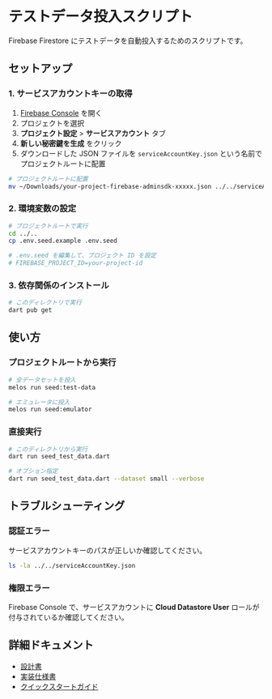 # テストデータ投入スクリプト

Firebase Firestore にテストデータを自動投入するためのスクリプトです。

## セットアップ

### 1. サービスアカウントキーの取得

1. [Firebase Console](https://console.firebase.google.com/) を開く
2. プロジェクトを選択
3. **プロジェクト設定** > **サービスアカウント** タブ
4. **新しい秘密鍵を生成** をクリック
5. ダウンロードした JSON ファイルを `serviceAccountKey.json` という名前でプロジェクトルートに配置

```bash
# プロジェクトルートに配置
mv ~/Downloads/your-project-firebase-adminsdk-xxxxx.json ../../serviceAccountKey.json
```

### 2. 環境変数の設定

```bash
# プロジェクトルートで実行
cd ../..
cp .env.seed.example .env.seed

# .env.seed を編集して、プロジェクト ID を設定
# FIREBASE_PROJECT_ID=your-project-id
```

### 3. 依存関係のインストール

```bash
# このディレクトリで実行
dart pub get
```

## 使い方

### プロジェクトルートから実行

```bash
# 全データセットを投入
melos run seed:test-data

# エミュレータに投入
melos run seed:emulator
```

### 直接実行

```bash
# このディレクトリから実行
dart run seed_test_data.dart

# オプション指定
dart run seed_test_data.dart --dataset small --verbose
```

## トラブルシューティング

### 認証エラー

サービスアカウントキーのパスが正しいか確認してください。

```bash
ls -la ../../serviceAccountKey.json
```

### 権限エラー

Firebase Console で、サービスアカウントに **Cloud Datastore User** ロールが付与されているか確認してください。

## 詳細ドキュメント

- [設計書](../../docs/テストデータ自動投入機能_設計書.md)
- [実装仕様書](../../docs/specs/test-data-seeder-implementation-spec.md)
- [クイックスタートガイド](../../docs/テストデータ自動投入_README.md)
